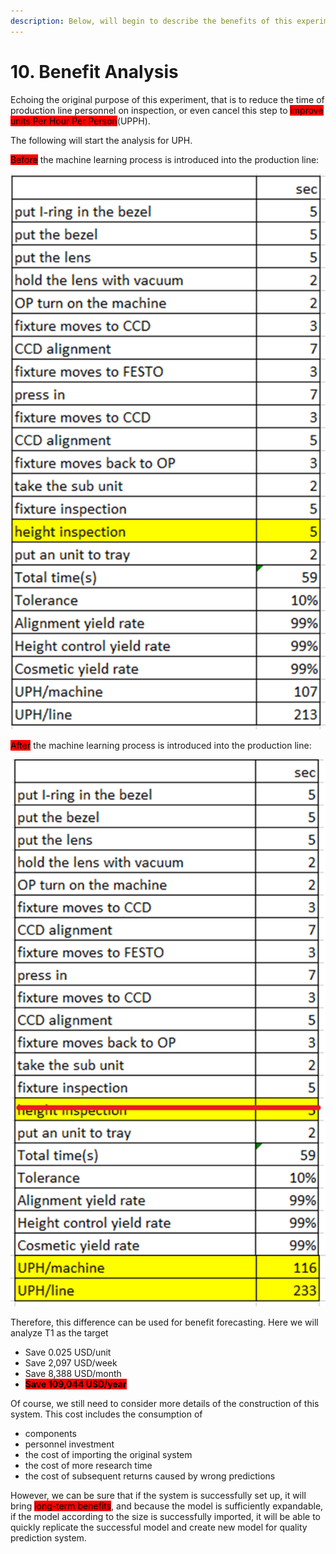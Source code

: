 ```yaml
---
description: Below, will begin to describe the benefits of this experiment
---
```


# 10. Benefit Analysis

Echoing the original purpose of this experiment, that is to reduce the time of production line personnel on inspection, or even cancel this step to <mark style="background-color:red;">improve units Per Hour Per Person</mark>(UPPH).

The following will start the analysis for UPH.

<mark style="background-color:red;">Before</mark> the machine learning process is introduced into the production line:

![](<.gitbook/assets/image (40).png>)

<mark style="background-color:red;">After</mark> the machine learning process is introduced into the production line:

![](<.gitbook/assets/image (22).png>)

Therefore, this difference can be used for benefit forecasting. Here we will analyze T1 as the target

* Save 0.025 USD/unit
* Save 2,097 USD/week
* Save 8,388 USD/month
* <mark style="background-color:red;">**Save 109,044 USD/year**</mark>

Of course, we still need to consider more details of the construction of this system. This cost includes the consumption of&#x20;

* components
* personnel investment
* the cost of importing the original system
* the cost of more research time
* the cost of subsequent returns caused by wrong predictions

However, we can be sure that if the system is successfully set up, it will bring <mark style="background-color:red;">long-term benefits</mark>, and because the model is sufficiently expandable, if the model according to the size is successfully imported, it will be able to quickly replicate the successful model and create new model for quality prediction system.
